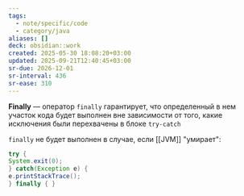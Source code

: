 ```yaml
---
tags:
  - note/specific/code
  - category/java
aliases: []
deck: obsidian::work
created: 2025-05-30 18:08:20+03:00
updated: 2025-09-21T12:40:45+03:00
sr-due: 2026-12-01
sr-interval: 436
sr-ease: 310
---
```


**Finally**
—
оператор `finally` гарантирует, что определенный в нем участок кода будет выполнен вне зависимости от того, какие исключения были перехвачены в блоке `try-catch`

`finally` не будет выполнен в случае, если [[JVM]] "умирает":
```java
try {
System.exit(0);
} catch(Exception e) {
e.printStackTrace();
} finally { }
```

